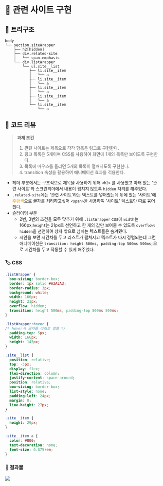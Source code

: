 # 📌 관련 사이트 구현
## 🧷 트리구조
```
body
└── section.siteWrapper
    ├── h2[hidden] 
    ├── div.related-site
    │   └── span.emphasis 
    └── div.listWrapper
        └── ul.site__list
           ├── li.site__item
           │   └── a 
           ├── li.site__item
           │   └── a 
           ├── li.site__item
           │   └── a
           ├── li.site__item
           │   └── a 
           └── li.site__item
               └── a
```
## 🧷 코드 리뷰

>**과제 조건**
> 1. 관련 사이트는 제목으로 각각 항목은 링크로 구현한다.
> 2. 링크 목록은 5개이며 CSS를 사용하여 화면에 1개의 목록만 보이도록 구현한다.
> 3. 목록에 마우스를 올리면 5개의 목록이 펼쳐지도록 구현한다.
> 4. transition 속성을 활용하여 애니메이션 효과를 적용한다.


- 헤더 부분에서는 구조적으로 제목을 사용하기 위해 `<h2>` 를 사용했고 아래 있는 '관련 사이트'와 스크린리더에서 내용이 겹치지 않도록 `hidden` 처리를 해주었다.
- `.related-site`에는 '관련 사이트'라는 텍스트를 넣어줬는데 뒤에 있는 '사이트'에 <span style="color:orange">주황색</span>으로 글자를 처리하고싶어 `<span>`을 사용하여 '사이트' 텍스트만  따로 뮦어줬다.
- 슬라이딩 부분
	- 2번, 3번의 조건을 모두 맞추기 위해 `.listWrapper` css에 
    `width`는 166px,`height`는 21px로 선언하고 
    한 개의 값만 보여줄 수 있도록 `overflow: hidden`을 선언하여 
    상자 밖으로 넘치는 텍스트들은 숨겨줬다.
	- 시안을 보면 시간차를 두고 리스트가 펼쳐지고 텍스트가 다시 정렬되는데 그런 애니메이션은 `transition: height 500ms, padding-top 500ms 500ms;`으로 시간차를 두고 작동할 수 있게 해주었다.

### 🏷️ CSS
```css
.listWrapper {
  box-sizing: border-box;
  border: 1px solid #A3A3A3;
  border-radius: 3px;
  background: white;
  width: 166px;
  height: 21px;
  overflow: hidden;
  transition: height 500ms, padding-top 500ms 500ms;
}

.listWrapper:hover {
/* hover시 글자를 아래로 정렬 */
  padding-top: 5px;
  width: 166px;
  height: 145px;
}

.site__list {
  position: relative;
  top: -5px;
  display: flex;
  flex-direction: column;
  justify-content: space-around;
  position: relative;
  box-sizing: border-box;
  list-style: none;
  padding-left: 24px;
  margin: 0;
  line-height: 27px;
}

.site__item {
  height: 29px;
}

.site__item a {
  color: #000;
  text-decoration: none;
  font-size: 0.875rem;
}

```

### 📌 결과물
![](https://velog.velcdn.com/images/pearlx_x/post/649d19ff-73e1-4e1c-a85c-53d93a4dfe11/image.gif)
